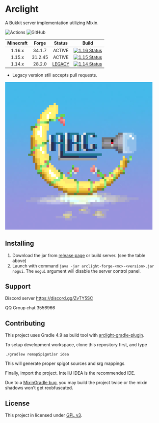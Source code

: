 # Arclight

A Bukkit server implementation utilizing Mixin.

![Actions](https://img.shields.io/github/workflow/status/IzzelAliz/Arclight/Java%20CI%20with%20Gradle?style=flat-square)  ![GitHub](https://img.shields.io/github/license/IzzelAliz/Arclight?style=flat-square)

| Minecraft | Forge | Status | Build |
| :----: | :----: | :---: | :---: |
| 1.16.x | 34.1.7 | ACTIVE | [![1.16 Status](https://img.shields.io/appveyor/build/IzzelAliz/arclight-16?style=flat-square)](https://ci.appveyor.com/project/IzzelAliz/arclight-16) |
| 1.15.x | 31.2.45 | ACTIVE | [![1.15 Status](https://img.shields.io/appveyor/build/IzzelAliz/arclight-15?style=flat-square)](https://ci.appveyor.com/project/IzzelAliz/arclight-15) |
| 1.14.x | 28.2.0 | [LEGACY](https://github.com/IzzelAliz/Arclight/releases/tag/1.0.6) | [![1.14 Status](https://img.shields.io/appveyor/build/IzzelAliz/arclight?style=flat-square)](https://ci.appveyor.com/project/IzzelAliz/arclight) |

* Legacy version still accepts pull requests.

![](.github/arclightlogo.jpg)

## Installing

1. Download the jar from [release page](https://github.com/IzzelAliz/Arclight/releases) or build server. (see the table above)
2. Launch with command `java -jar arclight-forge-<mc>-<version>.jar nogui`. The `nogui` argument will disable the server control panel.

## Support

Discord server https://discord.gg/ZvTY5SC

QQ Group chat 3556966

## Contributing

This project uses Gradle 4.9 as build tool with [arclight-gradle-plugin](https://github.com/IzzelAliz/arclight-gradle-plugin).

To setup development workspace, clone this repository first, and type
```
./gradlew remapSpigotJar idea
```

This will generate proper spigot sources and srg mappings.

Finally, import the project. IntelliJ IDEA is the recommended IDE.

Due to a [MixinGradle bug](https://github.com/SpongePowered/MixinGradle/issues/9), you may build the project twice or the mixin shadows won't get reobfuscated.

## License

This project in licensed under [GPL v3](LICENSE).
